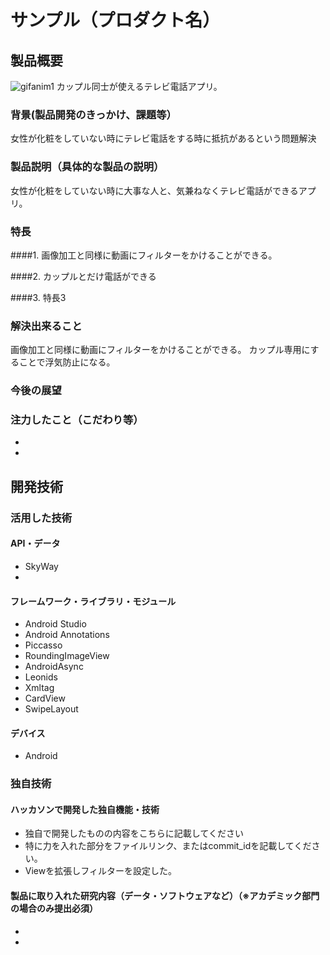 # サンプル（プロダクト名）
## 製品概要
![gifanim1](https://github.com/jphacks/TK_11/blob/master/anim.gif)
カップル同士が使えるテレビ電話アプリ。
### 背景(製品開発のきっかけ、課題等）
女性が化粧をしていない時にテレビ電話をする時に抵抗があるという問題解決
### 製品説明（具体的な製品の説明）
女性が化粧をしていない時に大事な人と、気兼ねなくテレビ電話ができるアプリ。
### 特長
####1. 画像加工と同様に動画にフィルターをかけることができる。

####2. カップルとだけ電話ができる

####3. 特長3

### 解決出来ること
画像加工と同様に動画にフィルターをかけることができる。
カップル専用にすることで浮気防止になる。

### 今後の展望

### 注力したこと（こだわり等）
* 
* 

## 開発技術
### 活用した技術
#### API・データ
* SkyWay
* 

#### フレームワーク・ライブラリ・モジュール
* Android Studio
* Android Annotations
* Piccasso
* RoundingImageView
* AndroidAsync
* Leonids
* Xmltag
* CardView
* SwipeLayout

#### デバイス
* Android

### 独自技術
#### ハッカソンで開発した独自機能・技術
* 独自で開発したものの内容をこちらに記載してください
* 特に力を入れた部分をファイルリンク、またはcommit_idを記載してください。
* Viewを拡張しフィルターを設定した。 


#### 製品に取り入れた研究内容（データ・ソフトウェアなど）（※アカデミック部門の場合のみ提出必須）
* 
* 
